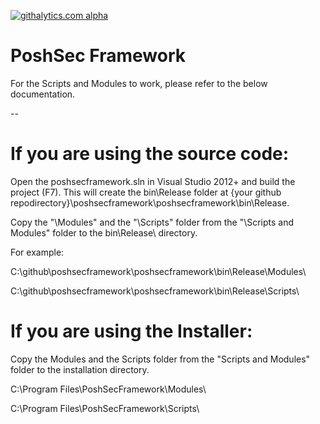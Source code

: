 [![githalytics.com alpha](https://cruel-carlota.pagodabox.com/9359c11c30c5246a4d7ec0459171ed47 "githalytics.com")](http://githalytics.com/Ben0xA/poshsecframework)


PoshSec Framework
========

For the Scripts and Modules to work, please refer to the below documentation.

--

If you are using the source code:
==
Open the poshsecframework.sln in Visual Studio 2012+ and build the project (F7). This will create the bin\Release folder at {your github repodirectory}\poshsecframework\poshsecframework\bin\Release.

Copy the "\Modules" and the "\Scripts" folder from the "\Scripts and Modules" folder to the bin\Release\ directory.

For example: 

C:\github\poshsecframework\poshsecframework\bin\Release\Modules\

C:\github\poshsecframework\poshsecframework\bin\Release\Scripts\


If you are using the Installer:
==
Copy the Modules and the Scripts folder from the "Scripts and Modules" folder to the installation directory.

C:\Program Files\PoshSecFramework\Modules\

C:\Program Files\PoshSecFramework\Scripts\
